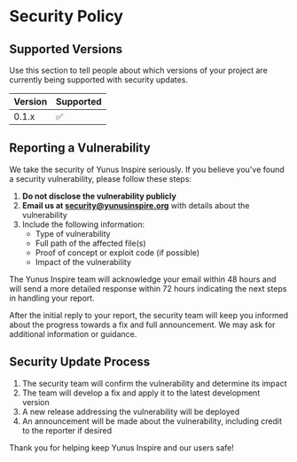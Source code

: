 # Security Policy

## Supported Versions

Use this section to tell people about which versions of your project are currently being supported with security updates.

| Version | Supported          |
| ------- | ------------------ |
| 0.1.x   | :white_check_mark: |

## Reporting a Vulnerability

We take the security of Yunus Inspire seriously. If you believe you've found a security vulnerability, please follow these steps:

1. **Do not disclose the vulnerability publicly**
2. **Email us at security@yunusinspire.org** with details about the vulnerability
3. Include the following information:
   - Type of vulnerability
   - Full path of the affected file(s)
   - Proof of concept or exploit code (if possible)
   - Impact of the vulnerability

The Yunus Inspire team will acknowledge your email within 48 hours and will send a more detailed response within 72 hours indicating the next steps in handling your report.

After the initial reply to your report, the security team will keep you informed about the progress towards a fix and full announcement. We may ask for additional information or guidance.

## Security Update Process

1. The security team will confirm the vulnerability and determine its impact
2. The team will develop a fix and apply it to the latest development version
3. A new release addressing the vulnerability will be deployed
4. An announcement will be made about the vulnerability, including credit to the reporter if desired

Thank you for helping keep Yunus Inspire and our users safe!
